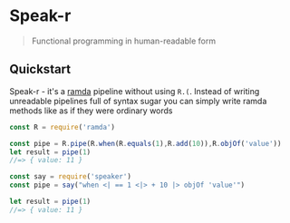 Speak-r
==========
> Functional programming in human-readable form

Quickstart
----------
Speak-r - it's a [ramda](https://github.com/ramda/ramda) pipeline without using `R.(`.
Instead of writing unreadable pipelines full of syntax sugar you can simply write ramda methods like as if they were ordinary words

```js
const R = require('ramda')

const pipe = R.pipe(R.when(R.equals(1),R.add(10)),R.objOf('value'))
let result = pipe(1)
//=> { value: 11 }
```

```js
const say = require('speaker')
const pipe = say("when <| == 1 <|> + 10 |> objOf 'value'")

let result = pipe(1)
//=> { value: 11 }
```